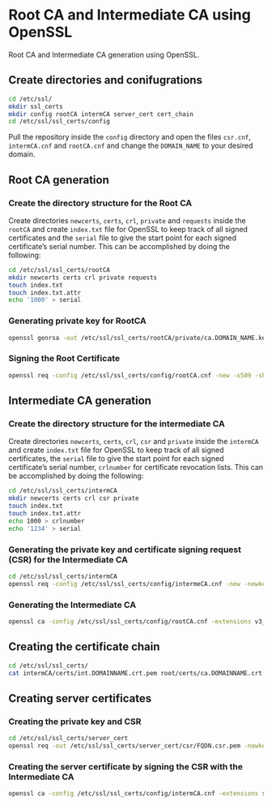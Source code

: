 # Root CA and Intermediate CA using OpenSSL
Root CA and Intermediate CA generation using OpenSSL.

## Create directories and conifugrations
```bash
cd /etc/ssl/
mkdir ssl_certs
mkdir config rootCA intermCA server_cert cert_chain
cd /etc/ssl/ssl_certs/config
```
Pull the repository inside the `config` directory and open the files `csr.cnf`, `intermCA.cnf` and `rootCA.cnf` and change the `DOMAIN_NAME` to your desired domain.

## Root CA generation

### Create the directory structure for the Root CA
Create directories `newcerts`, `certs`, `crl`, `private` and `requests` inside the `rootCA` and create `index.txt` file for OpenSSL to keep track of all signed certificates and the `serial` file to give the start point for each signed certificate’s serial number. This can be accomplished by doing the following:

```bash
cd /etc/ssl/ssl_certs/rootCA
mkdir newcerts certs crl private requests
touch index.txt
touch index.txt.attr
echo '1000' > serial
```

### Generating private key for RootCA

```bash
openssl genrsa -out /etc/ssl/ssl_certs/rootCA/private/ca.DOMAIN_NAME.key.pem 4096
```

### Signing the Root Certificate

```bash
openssl req -config /etc/ssl/ssl_certs/config/rootCA.cnf -new -x509 -sha512 -extensions v3_ca -key /etc/ssl/ssl_certs/rootCA/private/ca.DOMAIN_NAME.key.pem -out /etc/ssl/ssl_certs/rootCA/certs/ca.DOMAIN_NAME.crt.pem -days 3650 -set_serial 0
```

## Intermediate CA generation

### Create the directory structure for the intermediate CA
Create directories `newcerts`, `certs`, `crl`, `csr` and `private` inside the `intermCA` and create `index.txt` file for OpenSSL to keep track of all signed certificates, the `serial` file to give the start point for each signed certificate’s serial number, `crlnumber` for certificate revocation lists. This can be accomplished by doing the following:

```bash
cd /etc/ssl/ssl_certs/intermCA
mkdir newcerts certs crl csr private
touch index.txt
touch index.txt.attr
echo 1000 > crlnumber
echo '1234' > serial
```

### Generating the private key and certificate signing request (CSR) for the Intermediate CA

```bash
cd /etc/ssl/ssl_certs/intermCA
openssl req -config /etc/ssl/ssl_certs/config/intermeCA.cnf -new -newkey rsa:4096 -keyout /etc/ssl/ssl_certs/intermCA/private/int.DOMAINNAME.key.pem -out /etc/ssl/ssl_certs/intermCA/csr/int.DOMAINNAME.csr
```

### Generating the Intermediate CA

```bash
openssl ca -config /etc/ssl/ssl_certs/config/rootCA.cnf -extensions v3_intermediate_ca -days 3650 -notext -md sha512 -in /etc/ssl/ssl_certs/intermCA/csr/int.DOMAINNAME.csr -out /etc/ssl/ssl_certs/intermCA/certs/int.DOMAINNAME.crt.pem
```

## Creating the certificate chain

```bash
cd /etc/ssl/ssl_certs/
cat intermCA/certs/int.DOMAINNAME.crt.pem root/certs/ca.DOMAINNAME.crt.pem > cert_chain/chain.DOMAINNAME.crt.pem
```

## Creating server certificates

### Creating the private key and CSR

```bash
cd /etc/ssl/ssl_certs/server_cert
openssl req -out /etc/ssl/ssl_certs/server_cert/csr/FQDN.csr.pem -newkey rsa:2048 -nodes -keyout /etc/ssl/ssl_certs/server_cert/private/FQDN.key.pem -config /etc/ssl/ssl_certs/config/csr.cnf
```

### Creating the server certificate by signing the CSR with the Intermediate CA

```bash
openssl ca -config /etc/ssl/ssl_certs/config/intermCA.cnf -extensions server_cert -days 3750 -notext -md sha512 -in /etc/ssl/ssl_certs/server_cert/csr/FQDN.csr.pem -out /etc/ssl/ssl_certs/server_cert/certs/FQDN.crt.pem
```

